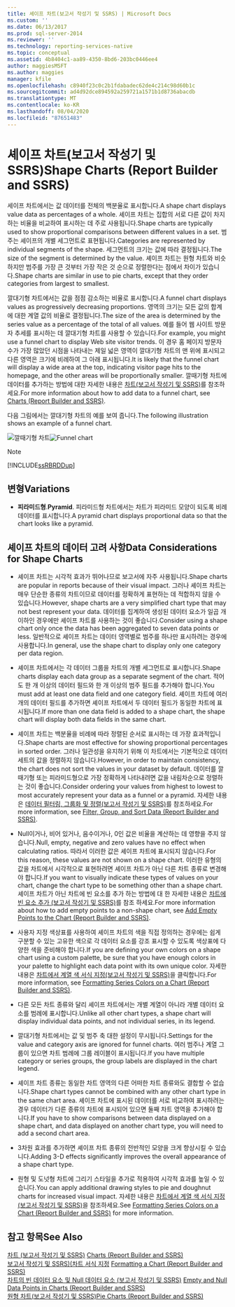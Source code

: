 ```yaml
---
title: 셰이프 차트(보고서 작성기 및 SSRS) | Microsoft Docs
ms.custom: ''
ms.date: 06/13/2017
ms.prod: sql-server-2014
ms.reviewer: ''
ms.technology: reporting-services-native
ms.topic: conceptual
ms.assetid: 4b8404c1-aa89-4350-8bd6-203bc0446ee4
author: maggiesMSFT
ms.author: maggies
manager: kfile
ms.openlocfilehash: c8940f23c0c2b1fdabadec62de4c214c98d60b1c
ms.sourcegitcommit: ad4d92dce894592a259721a1571b1d8736abacdb
ms.translationtype: MT
ms.contentlocale: ko-KR
ms.lasthandoff: 08/04/2020
ms.locfileid: "87651483"
---
```

# <a name="shape-charts-report-builder-and-ssrs"></a><span data-ttu-id="767ee-102">셰이프 차트(보고서 작성기 및 SSRS)</span><span class="sxs-lookup"><span data-stu-id="767ee-102">Shape Charts (Report Builder and SSRS)</span></span>
  <span data-ttu-id="767ee-103">세이프 차트에서는 값 데이터를 전체의 백분율로 표시합니다.</span><span class="sxs-lookup"><span data-stu-id="767ee-103">A shape chart displays value data as percentages of a whole.</span></span> <span data-ttu-id="767ee-104">셰이프 차트는 집합의 서로 다른 값이 차지하는 비율을 비교하여 표시하는 데 주로 사용됩니다.</span><span class="sxs-lookup"><span data-stu-id="767ee-104">Shape charts are typically used to show proportional comparisons between different values in a set.</span></span> <span data-ttu-id="767ee-105">범주는 셰이프의 개별 세그먼트로 표현됩니다.</span><span class="sxs-lookup"><span data-stu-id="767ee-105">Categories are represented by individual segments of the shape.</span></span> <span data-ttu-id="767ee-106">세그먼트의 크기는 값에 따라 결정됩니다.</span><span class="sxs-lookup"><span data-stu-id="767ee-106">The size of the segment is determined by the value.</span></span> <span data-ttu-id="767ee-107">셰이프 차트는 원형 차트와 비슷하지만 범주를 가장 큰 것부터 가장 작은 것 순으로 정렬한다는 점에서 차이가 있습니다.</span><span class="sxs-lookup"><span data-stu-id="767ee-107">Shape charts are similar in use to pie charts, except that they order categories from largest to smallest.</span></span>  
  
 <span data-ttu-id="767ee-108">깔대기형 차트에서는 값을 점점 감소하는 비율로 표시합니다.</span><span class="sxs-lookup"><span data-stu-id="767ee-108">A funnel chart displays values as progressively decreasing proportions.</span></span> <span data-ttu-id="767ee-109">영역의 크기는 모든 값의 합계에 대한 계열 값의 비율로 결정됩니다.</span><span class="sxs-lookup"><span data-stu-id="767ee-109">The size of the area is determined by the series value as a percentage of the total of all values.</span></span> <span data-ttu-id="767ee-110">예를 들어 웹 사이트 방문자 추세를 표시하는 데 깔대기형 차트를 사용할 수 있습니다.</span><span class="sxs-lookup"><span data-stu-id="767ee-110">For example, you might use a funnel chart to display Web site visitor trends.</span></span> <span data-ttu-id="767ee-111">이 경우 홈 페이지 방문자 수가 가장 많았던 시점을 나타내는 제일 넓은 영역이 깔대기형 차트의 맨 위에 표시되고 다른 영역은 크기에 비례하여 그 아래 표시됩니다.</span><span class="sxs-lookup"><span data-stu-id="767ee-111">It is likely that the funnel chart will display a wide area at the top, indicating visitor page hits to the homepage, and the other areas will be proportionally smaller.</span></span> <span data-ttu-id="767ee-112">깔때기형 차트에 데이터를 추가하는 방법에 대한 자세한 내용은 [차트&#40;보고서 작성기 및 SSRS&#41;](charts-report-builder-and-ssrs.md)를 참조하세요.</span><span class="sxs-lookup"><span data-stu-id="767ee-112">For more information about how to add data to a funnel chart, see [Charts &#40;Report Builder and SSRS&#41;](charts-report-builder-and-ssrs.md).</span></span>  
  
 <span data-ttu-id="767ee-113">다음 그림에서는 깔대기형 차트의 예를 보여 줍니다.</span><span class="sxs-lookup"><span data-stu-id="767ee-113">The following illustration shows an example of a funnel chart.</span></span>  
  
 <span data-ttu-id="767ee-114">![깔때기형 차트](../media/rs-funnelchart.gif "깔때기형 차트")</span><span class="sxs-lookup"><span data-stu-id="767ee-114">![Funnel chart](../media/rs-funnelchart.gif "Funnel chart")</span></span>  
  
> [!NOTE]  
>  [!INCLUDE[ssRBRDDup](../../includes/ssrbrddup-md.md)]  
  
## <a name="variations"></a><span data-ttu-id="767ee-115">변형</span><span class="sxs-lookup"><span data-stu-id="767ee-115">Variations</span></span>  
  
-   <span data-ttu-id="767ee-116">**피라미드형**.</span><span class="sxs-lookup"><span data-stu-id="767ee-116">**Pyramid**.</span></span> <span data-ttu-id="767ee-117">피라미드형 차트에서는 차트가 피라미드 모양이 되도록 비례 데이터를 표시합니다.</span><span class="sxs-lookup"><span data-stu-id="767ee-117">A pyramid chart displays proportional data so that the chart looks like a pyramid.</span></span>  
  
## <a name="data-considerations-for-shape-charts"></a><span data-ttu-id="767ee-118">셰이프 차트의 데이터 고려 사항</span><span class="sxs-lookup"><span data-stu-id="767ee-118">Data Considerations for Shape Charts</span></span>  
  
-   <span data-ttu-id="767ee-119">셰이프 차트는 시각적 효과가 뛰어나므로 보고서에 자주 사용됩니다.</span><span class="sxs-lookup"><span data-stu-id="767ee-119">Shape charts are popular in reports because of their visual impact.</span></span> <span data-ttu-id="767ee-120">그러나 셰이프 차트는 매우 단순한 종류의 차트이므로 데이터를 정확하게 표현하는 데 적합하지 않을 수 있습니다.</span><span class="sxs-lookup"><span data-stu-id="767ee-120">However, shape charts are a very simplified chart type that may not best represent your data.</span></span> <span data-ttu-id="767ee-121">데이터를 집계하여 생성된 데이터 요소가 일곱 개 이하인 경우에만 셰이프 차트를 사용하는 것이 좋습니다.</span><span class="sxs-lookup"><span data-stu-id="767ee-121">Consider using a shape chart only once the data has been aggregated to seven data points or less.</span></span> <span data-ttu-id="767ee-122">일반적으로 셰이프 차트는 데이터 영역별로 범주를 하나만 표시하려는 경우에 사용합니다.</span><span class="sxs-lookup"><span data-stu-id="767ee-122">In general, use the shape chart to display only one category per data region.</span></span>  
  
-   <span data-ttu-id="767ee-123">셰이프 차트에서는 각 데이터 그룹을 차트의 개별 세그먼트로 표시합니다.</span><span class="sxs-lookup"><span data-stu-id="767ee-123">Shape charts display each data group as a separate segment of the chart.</span></span> <span data-ttu-id="767ee-124">적어도 한 개 이상의 데이터 필드와 한 개 이상의 범주 필드를 추가해야 합니다.</span><span class="sxs-lookup"><span data-stu-id="767ee-124">You must add at least one data field and one category field.</span></span> <span data-ttu-id="767ee-125">셰이프 차트에 여러 개의 데이터 필드를 추가하면 셰이프 차트에서 두 데이터 필드가 동일한 차트에 표시됩니다.</span><span class="sxs-lookup"><span data-stu-id="767ee-125">If more than one data field is added to a shape chart, the shape chart will display both data fields in the same chart.</span></span>  
  
-   <span data-ttu-id="767ee-126">셰이프 차트는 백분율을 비례에 따라 정렬된 순서로 표시하는 데 가장 효과적입니다.</span><span class="sxs-lookup"><span data-stu-id="767ee-126">Shape charts are most effective for showing proportional percentages in sorted order.</span></span> <span data-ttu-id="767ee-127">그러나 일관성을 유지하기 위해 이 차트에서는 기본적으로 데이터 세트의 값을 정렬하지 않습니다.</span><span class="sxs-lookup"><span data-stu-id="767ee-127">However, in order to maintain consistency, the chart does not sort the values in your dataset by default.</span></span> <span data-ttu-id="767ee-128">데이터를 깔때기형 또는 피라미드형으로 가장 정확하게 나타내려면 값을 내림차순으로 정렬하는 것이 좋습니다.</span><span class="sxs-lookup"><span data-stu-id="767ee-128">Consider ordering your values from highest to lowest to most accurately represent your data as a funnel or a pyramid.</span></span> <span data-ttu-id="767ee-129">자세한 내용은 [데이터 필터링, 그룹화 및 정렬&#40;보고서 작성기 및 SSRS&#41;](filter-group-and-sort-data-report-builder-and-ssrs.md)를 참조하세요.</span><span class="sxs-lookup"><span data-stu-id="767ee-129">For more information, see [Filter, Group, and Sort Data &#40;Report Builder and SSRS&#41;](filter-group-and-sort-data-report-builder-and-ssrs.md).</span></span>  
  
-   <span data-ttu-id="767ee-130">Null이거나, 비어 있거나, 음수이거나, 0인 값은 비율을 계산하는 데 영향을 주지 않습니다.</span><span class="sxs-lookup"><span data-stu-id="767ee-130">Null, empty, negative and zero values have no effect when calculating ratios.</span></span> <span data-ttu-id="767ee-131">따라서 이러한 값은 셰이프 차트에 표시되지 않습니다.</span><span class="sxs-lookup"><span data-stu-id="767ee-131">For this reason, these values are not shown on a shape chart.</span></span> <span data-ttu-id="767ee-132">이러한 유형의 값을 차트에서 시각적으로 표현하려면 셰이프 차트가 아닌 다른 차트 종류로 변경해야 합니다.</span><span class="sxs-lookup"><span data-stu-id="767ee-132">If you want to visually indicate these types of values on your chart, change the chart type to be something other than a shape chart.</span></span> <span data-ttu-id="767ee-133">셰이프 차트가 아닌 차트에 빈 요소를 추가 하는 방법에 대 한 자세한 내용은 [차트에 빈 요소 추가 &#40;보고서 작성기 및 SSRS&#41;](add-empty-points-to-a-chart-report-builder-and-ssrs.md)를 참조 하세요.</span><span class="sxs-lookup"><span data-stu-id="767ee-133">For more information about how to add empty points to a non-shape chart, see [Add Empty Points to the Chart &#40;Report Builder and SSRS&#41;](add-empty-points-to-a-chart-report-builder-and-ssrs.md).</span></span>  
  
-   <span data-ttu-id="767ee-134">사용자 지정 색상표를 사용하여 셰이프 차트의 색을 직접 정의하는 경우에는 쉽게 구분할 수 있는 고유한 색으로 각 데이터 요소를 강조 표시할 수 있도록 색상표에 다양한 색을 준비해야 합니다.</span><span class="sxs-lookup"><span data-stu-id="767ee-134">If you are defining your own colors on a shape chart using a custom palette, be sure that you have enough colors in your palette to highlight each data point with its own unique color.</span></span> <span data-ttu-id="767ee-135">자세한 내용은 [차트에서 계열 색 서식 지정&#40;보고서 작성기 및 SSRS&#41;](formatting-series-colors-on-a-chart-report-builder-and-ssrs.md)을 클릭합니다.</span><span class="sxs-lookup"><span data-stu-id="767ee-135">For more information, see [Formatting Series Colors on a Chart &#40;Report Builder and SSRS&#41;](formatting-series-colors-on-a-chart-report-builder-and-ssrs.md).</span></span>  
  
-   <span data-ttu-id="767ee-136">다른 모든 차트 종류와 달리 셰이프 차트에서는 개별 계열이 아니라 개별 데이터 요소를 범례에 표시합니다.</span><span class="sxs-lookup"><span data-stu-id="767ee-136">Unlike all other chart types, a shape chart will display individual data points, and not individual series, in its legend.</span></span>  
  
-   <span data-ttu-id="767ee-137">깔대기형 차트에서는 값 및 범주 축 대한 설정이 무시됩니다.</span><span class="sxs-lookup"><span data-stu-id="767ee-137">Settings for the value and category axis are ignored for funnel charts.</span></span> <span data-ttu-id="767ee-138">여러 범주나 계열 그룹이 있으면 차트 범례에 그룹 레이블이 표시됩니다.</span><span class="sxs-lookup"><span data-stu-id="767ee-138">If you have multiple category or series groups, the group labels are displayed in the chart legend.</span></span>  
  
-   <span data-ttu-id="767ee-139">셰이프 차트 종류는 동일한 차트 영역의 다른 어떠한 차트 종류와도 결합할 수 없습니다.</span><span class="sxs-lookup"><span data-stu-id="767ee-139">Shape chart types cannot be combined with any other chart type in the same chart area.</span></span> <span data-ttu-id="767ee-140">셰이프 차트에 표시된 데이터를 서로 비교하여 표시하려는 경우 데이터가 다른 종류의 차트에 표시되어 있으면 둘째 차트 영역을 추가해야 합니다.</span><span class="sxs-lookup"><span data-stu-id="767ee-140">If you have to show comparisons between data displayed on a shape chart, and data displayed on another chart type, you will need to add a second chart area.</span></span>  
  
-   <span data-ttu-id="767ee-141">3차원 효과를 추가하면 셰이프 차트 종류의 전반적인 모양을 크게 향상시킬 수 있습니다.</span><span class="sxs-lookup"><span data-stu-id="767ee-141">Adding 3-D effects significantly improves the overall appearance of a shape chart type.</span></span>  
  
-   <span data-ttu-id="767ee-142">원형 및 도넛형 차트에 그리기 스타일을 추가로 적용하여 시각적 효과를 높일 수 있습니다.</span><span class="sxs-lookup"><span data-stu-id="767ee-142">You can apply additional drawing styles to pie and doughnut charts for increased visual impact.</span></span> <span data-ttu-id="767ee-143">자세한 내용은 [차트에서 계열 색 서식 지정&#40;보고서 작성기 및 SSRS&#41;](formatting-series-colors-on-a-chart-report-builder-and-ssrs.md)을 참조하세요.</span><span class="sxs-lookup"><span data-stu-id="767ee-143">See [Formatting Series Colors on a Chart &#40;Report Builder and SSRS&#41;](formatting-series-colors-on-a-chart-report-builder-and-ssrs.md) for more information.</span></span>  
  
## <a name="see-also"></a><span data-ttu-id="767ee-144">참고 항목</span><span class="sxs-lookup"><span data-stu-id="767ee-144">See Also</span></span>  
 <span data-ttu-id="767ee-145">[차트 &#40;보고서 작성기 및 SSRS&#41;](charts-report-builder-and-ssrs.md) </span><span class="sxs-lookup"><span data-stu-id="767ee-145">[Charts &#40;Report Builder and SSRS&#41;](charts-report-builder-and-ssrs.md) </span></span>  
 <span data-ttu-id="767ee-146">[보고서 작성기 및 SSRS&#41;&#40;차트 서식 지정](formatting-a-chart-report-builder-and-ssrs.md) </span><span class="sxs-lookup"><span data-stu-id="767ee-146">[Formatting a Chart &#40;Report Builder and SSRS&#41;](formatting-a-chart-report-builder-and-ssrs.md) </span></span>  
 <span data-ttu-id="767ee-147">[차트의 빈 데이터 요소 및 Null 데이터 요소 &#40;보고서 작성기 및 SSRS&#41;](empty-and-null-data-points-in-charts-report-builder-and-ssrs.md) </span><span class="sxs-lookup"><span data-stu-id="767ee-147">[Empty and Null Data Points in Charts &#40;Report Builder and SSRS&#41;](empty-and-null-data-points-in-charts-report-builder-and-ssrs.md) </span></span>  
 [<span data-ttu-id="767ee-148">원형 차트&#40;보고서 작성기 및 SSRS&#41;</span><span class="sxs-lookup"><span data-stu-id="767ee-148">Pie Charts &#40;Report Builder and SSRS&#41;</span></span>](pie-charts-report-builder-and-ssrs.md)  
  
  
